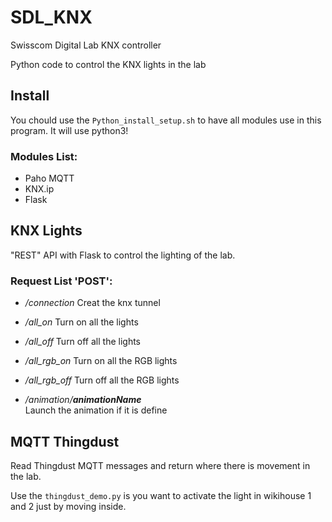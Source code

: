 # SDL_KNX
Swisscom Digital Lab KNX controller

Python code to control the KNX lights in the lab

## Install

You chould use the `Python_install_setup.sh` to have all modules use in this program.
It will use python3!

### Modules List:
- Paho MQTT
- KNX.ip
- Flask

## KNX Lights
"REST" API with Flask to control the lighting of the lab.

### Request List 'POST':
- _/connection_ 
  Creat the knx tunnel

- _/all_on_ 
  Turn on all the lights

- _/all_off_ 
  Turn off all the lights 

- _/all_rgb_on_ 
  Turn on all the RGB lights 

- _/all_rgb_off_ 
  Turn off all the RGB lights 

- _/animation/_**_animationName_**  
  Launch the animation if it is define

## MQTT Thingdust
Read Thingdust MQTT messages and return where there is movement in the lab.

Use the `thingdust_demo.py` is you want to activate the light in wikihouse 1 and 2 just by moving inside.

